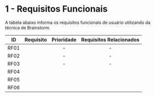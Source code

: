 # 1 - Requisitos Funcionais 

<p> A tabela abaixo informa os requisitos funcionais de usuário utilizando da técnica de Brainstorm.</p>

| ID   |                                 Requisito                                 | Prioridade | Requisitos Relacionados |
| :--: | :-----------------------------------------------------------------------: | :--------: | :---------: |
| RF01 |                          |  -     |   -     |
| RF02 |                      |  -      |     -   |
| RF03 |                           |  -     |     -       |
| RF04 |                                  |            |             |
| RF05 |               |            |             |
| RF06 |              |            |             |
